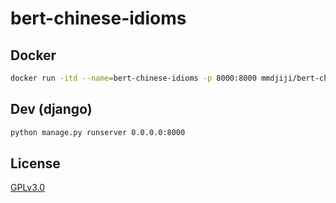 # bert-chinese-idioms

## Docker
```bash
docker run -itd --name=bert-chinese-idioms -p 8000:8000 mmdjiji/bert-chinese-idioms:latest
```

## Dev (django)
```bash
python manage.py runserver 0.0.0.0:8000
```

## License

[GPLv3.0](https://choosealicense.com/licenses/gpl-3.0/)